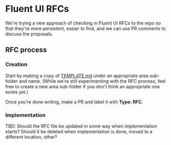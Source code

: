 # Fluent UI RFCs

We're trying a new approach of checking in Fluent UI RFCs to the repo so that they're more persistent, easier to find, and we can use PR comments to discuss the proposals.

## RFC process

### Creation

Start by making a copy of [TEMPLATE.md](./TEMPLATE.md) under an appropriate area sub-folder and name. (While we're still experimenting with the RFC process, feel free to create a new area sub-folder if you don't think an appropriate one exists yet.)

Once you're done writing, make a PR and label it with **Type: RFC**.

### Implementation

TBD: Should the RFC file be updated in some way when implementation starts? Should it be deleted when implementation is done, moved to a different location, other?

